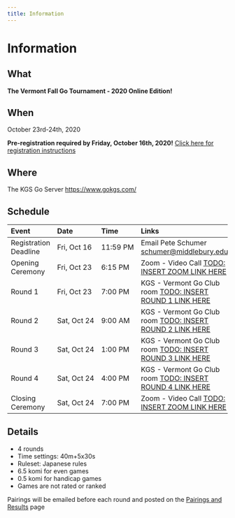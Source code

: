 ```yaml
---
title: Information
---
```


# Information

## What
__The Vermont Fall Go Tournament - 2020 Online Edition!__

## When
October 23rd-24th, 2020

__Pre-registration required by Friday, October 16th, 2020!__
[Click here for registration instructions]({{site.baseurl}}/registration)

## Where
The KGS Go Server https://www.gokgs.com/

## Schedule

| Event | Date | Time | Links |
| :--- | :--- | :--- | :--- |
|Registration Deadline | Fri,&#160;Oct&#160;16 | 11:59&#160;PM| Email Pete Schumer [schumer@middlebury.edu](mailto:schumer@middlebury.edu) |
|Opening Ceremony | Fri,&#160;Oct&#160;23 | 6:15&#160;PM | Zoom - Video Call [TODO: INSERT ZOOM LINK HERE](/) |
|Round 1 | Fri,&#160;Oct&#160;23 | 7:00&#160;PM | KGS - Vermont Go Club room [TODO: INSERT ROUND 1 LINK HERE](/) |
|Round 2 | Sat,&#160;Oct&#160;24 | 9:00&#160;AM | KGS - Vermont Go Club room [TODO: INSERT ROUND 2 LINK HERE](/) |
|Round 3 | Sat,&#160;Oct&#160;24 | 1:00&#160;PM | KGS - Vermont Go Club room [TODO: INSERT ROUND 3 LINK HERE](/) |
|Round 4 | Sat,&#160;Oct&#160;24 | 4:00&#160;PM | KGS - Vermont Go Club room [TODO: INSERT ROUND 4 LINK HERE](/) |
|Closing Ceremony | Sat,&#160;Oct&#160;24 | 7:00&#160;PM| Zoom - Video Call [TODO: INSERT ZOOM LINK HERE](/) |


## Details
- 4 rounds
- Time settings: 40m+5x30s
- Ruleset: Japanese rules
- 6.5 komi for even games
- 0.5 komi for handicap games
- Games are not rated or ranked

Pairings will be emailed before each round and posted on the [Pairings and Results]({{site.baseurl}}/pairings) page
